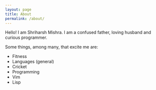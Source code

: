 ```yaml
---
layout: page
title: About
permalink: /about/
---
```


Hello! I am Shriharsh Mishra. I am a confused father, loving husband and curious programmer. 

Some things, among many, that excite me are: 

- Fitness
- Languages (general) 
- Cricket
- Programming
- Vim
- Lisp 
